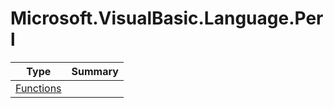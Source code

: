 ﻿
# Microsoft.VisualBasic.Language.Perl

|Type|Summary|
|----|-------|
|[Functions](./Functions.md)||

